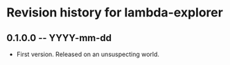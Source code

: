 # Revision history for lambda-explorer

## 0.1.0.0 -- YYYY-mm-dd

* First version. Released on an unsuspecting world.
